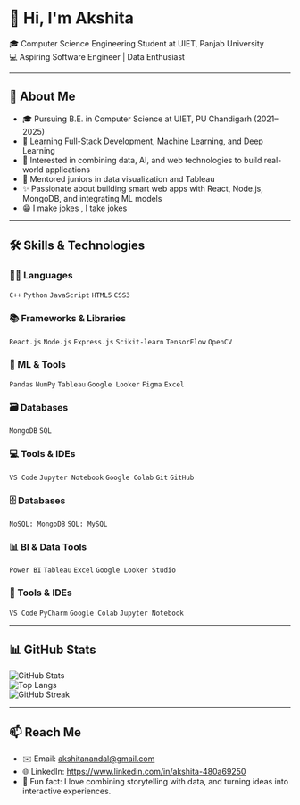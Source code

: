 # 👋 Hi, I'm Akshita  
🎓 Computer Science Engineering Student at UIET, Panjab University  
💻 Aspiring Software Engineer | Data Enthusiast

---

## 🚀 About Me
- 🎓 Pursuing B.E. in Computer Science at UIET, PU Chandigarh (2021–2025)  
- 🌱 Learning Full-Stack Development, Machine Learning, and Deep Learning  
- 🧠 Interested in combining data, AI, and web technologies to build real-world applications  
- 🤝 Mentored juniors in data visualization and Tableau
- ✨ Passionate about building smart web apps with React, Node.js, MongoDB, and integrating ML models
- 😁 I make jokes , I take jokes

---

## 🛠️ Skills & Technologies

### 👨‍💻 Languages  
`C++` `Python` `JavaScript` `HTML5` `CSS3`

### 📚 Frameworks & Libraries  
`React.js` `Node.js` `Express.js` `Scikit-learn` `TensorFlow` `OpenCV`

### 🧠 ML & Tools  
`Pandas` `NumPy` `Tableau` `Google Looker` `Figma` `Excel`

### 🗃️ Databases  
`MongoDB` `SQL`

### 💻 Tools & IDEs  
`VS Code` `Jupyter Notebook` `Google Colab` `Git` `GitHub`

### 🗄️ Databases
`NoSQL: MongoDB`
`SQL: MySQL`
### 📊 BI & Data Tools
`Power BI`
`Tableau`
`Excel`
`Google Looker Studio`
### 🧪 Tools & IDEs
`VS Code`
`PyCharm`
`Google Colab`
`Jupyter Notebook`

---

## 📊 GitHub Stats

![GitHub Stats](https://github-readme-stats.vercel.app/api?username=axi-ta-n&show_icons=true&theme=radical)  
![Top Langs](https://github-readme-stats.vercel.app/api/top-langs/?username=axi-ta-n&layout=compact&theme=radical)  
![GitHub Streak](https://github-readme-streak-stats.herokuapp.com/?user=axi-ta-n&theme=radical)  

---

## 📫 Reach Me
- ✉️ Email: akshitanandal@gmail.com  
- 🌐 LinkedIn: https://www.linkedin.com/in/akshita-480a69250
- 🧠 Fun fact: I love combining storytelling with data, and turning ideas into interactive experiences.

